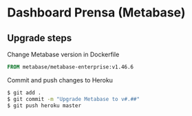 # Dashboard Prensa (Metabase)

## Upgrade steps

Change Metabase version in Dockerfile

```Dockerfile
FROM metabase/metabase-enterprise:v1.46.6
```

Commit and push changes to Heroku

```sh
$ git add .
$ git commit -m "Upgrade Metabase to v#.##"
$ git push heroku master
```